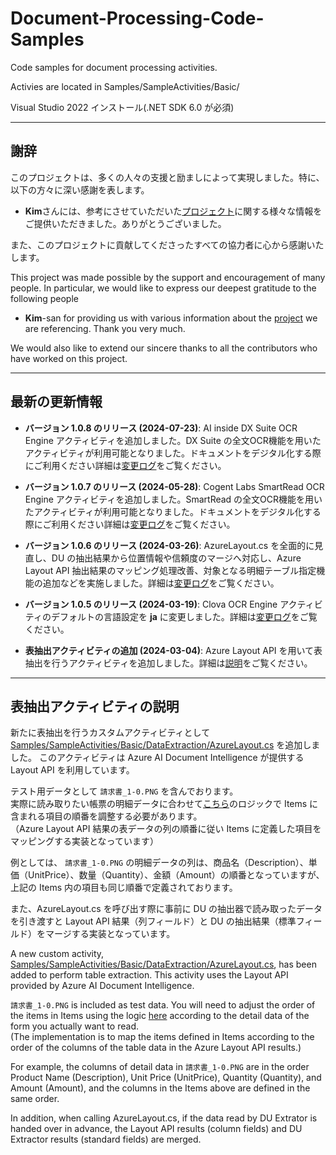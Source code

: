# Document-Processing-Code-Samples
Code samples for document processing activities.

Activies are located in Samples/SampleActivities/Basic/

Visual Studio 2022 インストール(.NET SDK 6.0 が必須)

---

## 謝辞

このプロジェクトは、多くの人々の支援と励ましによって実現しました。特に、以下の方々に深い感謝を表します。

- **Kim**さんには、参考にさせていただいた[プロジェクト](https://github.com/javaos74/Document-Processing-Code-Samples)に関する様々な情報をご提供いただきました。ありがとうございました。

また、このプロジェクトに貢献してくださったすべての協力者に心から感謝いたします。

This project was made possible by the support and encouragement of many people. In particular, we would like to express our deepest gratitude to the following people

- **Kim**-san for providing us with various information about the [project](https://github.com/javaos74/Document-Processing-Code-Samples) we are referencing. Thank you very much.

We would also like to extend our sincere thanks to all the contributors who have worked on this project.

---

## 最新の更新情報

- **バージョン 1.0.8 のリリース (2024-07-23)**: AI inside DX Suite OCR Engine アクティビティを追加しました。DX Suite の全文OCR機能を用いたアクティビティが利用可能となりました。ドキュメントをデジタル化する際にご利用ください詳細は[変更ログ](https://github.com/hnamaizawa/Document-Processing-Code-Samples/commit/4c66bce8704612991fa87ada1a17996bd3e09bda)をご覧ください。

- **バージョン 1.0.7 のリリース (2024-05-28)**: Cogent Labs SmartRead OCR Engine アクティビティを追加しました。SmartRead の全文OCR機能を用いたアクティビティが利用可能となりました。ドキュメントをデジタル化する際にご利用ください詳細は[変更ログ](https://github.com/hnamaizawa/Document-Processing-Code-Samples/commit/53f60a7ad9c5e5569a3ee523f5070efaed3324eb)をご覧ください。

- **バージョン 1.0.6 のリリース (2024-03-26)**: AzureLayout.cs を全面的に見直し、DU の抽出結果から位置情報や信頼度のマージへ対応し、Azure Layout API 抽出結果のマッピング処理改善、対象となる明細テーブル指定機能の追加などを実施しました。詳細は[変更ログ](https://github.com/hnamaizawa/Document-Processing-Code-Samples/commit/6b701e6b89fdc2233dcf4496f6c6d0fff63ebbcb)をご覧ください。

- **バージョン 1.0.5 のリリース (2024-03-19)**: Clova OCR Engine アクティビティのデフォルトの言語設定を **ja** に変更しました。詳細は[変更ログ](https://github.com/hnamaizawa/Document-Processing-Code-Samples/commit/64f4d4211d1bc2e177a36957bb17d33c9735e81d)をご覧ください。

- **表抽出アクティビティの追加 (2024-03-04)**:  Azure Layout API を用いて表抽出を行うアクティビティを追加しました。詳細は[説明](https://github.com/hnamaizawa/Document-Processing-Code-Samples/blob/master/README.md#%E8%A1%A8%E6%8A%BD%E5%87%BA%E3%82%A2%E3%82%AF%E3%83%86%E3%82%A3%E3%83%93%E3%83%86%E3%82%A3%E3%81%AE%E8%AA%AC%E6%98%8E)をご覧ください。

---

## 表抽出アクティビティの説明

新たに表抽出を行うカスタムアクティビティとして [Samples/SampleActivities/Basic/DataExtraction/AzureLayout.cs](https://github.com/hnamaizawa/Document-Processing-Code-Samples/blob/master/Samples/SampleActivities/Basic/DataExtraction/AzureLayout.cs) を追加しました。
このアクティビティは Azure AI Document Intelligence が提供する Layout API を利用しています。

テスト用データとして `請求書_1-0.PNG` を含んでおります。  
実際に読み取りたい帳票の明細データに合わせて[こちら](https://github.com/hnamaizawa/Document-Processing-Code-Samples/blob/master/Samples/SampleActivities/Basic/DataExtraction/AzureLayout.cs#L132-L140)のロジックで Items に含まれる項目の順番を調整する必要があります。  
（Azure Layout API 結果の表データの列の順番に従い Items に定義した項目をマッピングする実装となっています）

例としては、 `請求書_1-0.PNG` の明細データの列は、商品名（Description）、単価（UnitPrice）、数量（Quantity）、金額（Amount）の順番となっていますが、上記の Items 内の項目も同じ順番で定義されております。

また、AzureLayout.cs を呼び出す際に事前に DU の抽出器で読み取ったデータを引き渡すと Layout API 結果（列フィールド）と DU の抽出結果（標準フィールド）をマージする実装となっています。  


A new custom activity, [Samples/SampleActivities/Basic/DataExtraction/AzureLayout.cs](https://github.com/hnamaizawa/Document-Processing-Code-Samples/blob/master/Samples/SampleActivities/Basic/DataExtraction/AzureLayout.cs), has been added to perform table extraction.
This activity uses the Layout API provided by Azure AI Document Intelligence.  
  
`請求書_1-0.PNG` is included as test data. You will need to adjust the order of the items in Items using the logic [here](https://github.com/hnamaizawa/Document-Processing-Code-Samples/blob/master/Samples/SampleActivities/Basic/DataExtraction/AzureLayout.cs#L132-L140) according to the detail data of the form you actually want to read.  
(The implementation is to map the items defined in Items according to the order of the columns of the table data in the Azure Layout API results.)

For example, the columns of detail data in `請求書_1-0.PNG` are in the order Product Name (Description), Unit Price (UnitPrice), Quantity (Quantity), and Amount (Amount), and the columns in the Items above are defined in the same order.

In addition, when calling AzureLayout.cs, if the data read by DU Extrator is handed over in advance, the Layout API results (column fields) and DU Extractor results (standard fields) are merged.
